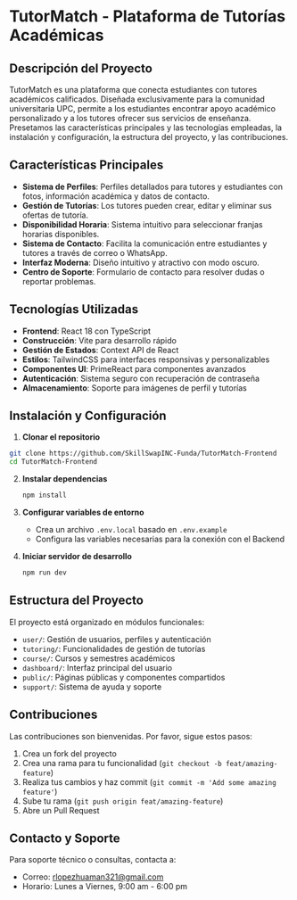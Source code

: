 # TutorMatch - Plataforma de Tutorías Académicas

## Descripción del Proyecto

TutorMatch es una plataforma que conecta estudiantes con tutores académicos calificados. Diseñada exclusivamente para la comunidad universitaria UPC, permite a los estudiantes encontrar apoyo académico personalizado y a los tutores ofrecer sus servicios de enseñanza. Presetamos las características principales y las tecnologías empleadas, la instalación y configuración, la estructura del proyecto, y las contribuciones.

## Características Principales

- **Sistema de Perfiles**: Perfiles detallados para tutores y estudiantes con fotos, información académica y datos de contacto.
- **Gestión de Tutorías**: Los tutores pueden crear, editar y eliminar sus ofertas de tutoría.
- **Disponibilidad Horaria**: Sistema intuitivo para seleccionar franjas horarias disponibles.
- **Sistema de Contacto**: Facilita la comunicación entre estudiantes y tutores a través de correo o WhatsApp.
- **Interfaz Moderna**: Diseño intuitivo y atractivo con modo oscuro.
- **Centro de Soporte**: Formulario de contacto para resolver dudas o reportar problemas.

## Tecnologías Utilizadas

- **Frontend**: React 18 con TypeScript
- **Construcción**: Vite para desarrollo rápido
- **Gestión de Estados**: Context API de React
- **Estilos**: TailwindCSS para interfaces responsivas y personalizables
- **Componentes UI**: PrimeReact para componentes avanzados
- **Autenticación**: Sistema seguro con recuperación de contraseña
- **Almacenamiento**: Soporte para imágenes de perfil y tutorías

## Instalación y Configuración

1. **Clonar el repositorio**
  ```bash
  git clone https://github.com/SkillSwapINC-Funda/TutorMatch-Frontend
  cd TutorMatch-Frontend
  ```

2. **Instalar dependencias**
   ```bash
   npm install
   ```

3. **Configurar variables de entorno**
   - Crea un archivo `.env.local` basado en `.env.example`
   - Configura las variables necesarias para la conexión con el Backend

4. **Iniciar servidor de desarrollo**
   ```bash
   npm run dev
   ```

## Estructura del Proyecto

El proyecto está organizado en módulos funcionales:
- `user/`: Gestión de usuarios, perfiles y autenticación
- `tutoring/`: Funcionalidades de gestión de tutorías
- `course/`: Cursos y semestres académicos
- `dashboard/`: Interfaz principal del usuario
- `public/`: Páginas públicas y componentes compartidos
- `support/`: Sistema de ayuda y soporte

## Contribuciones

Las contribuciones son bienvenidas. Por favor, sigue estos pasos:
1. Crea un fork del proyecto
2. Crea una rama para tu funcionalidad (`git checkout -b feat/amazing-feature`)
3. Realiza tus cambios y haz commit (`git commit -m 'Add some amazing feature'`)
4. Sube tu rama (`git push origin feat/amazing-feature`)
5. Abre un Pull Request

## Contacto y Soporte

Para soporte técnico o consultas, contacta a:
- Correo: rlopezhuaman321@gmail.com
- Horario: Lunes a Viernes, 9:00 am - 6:00 pm
